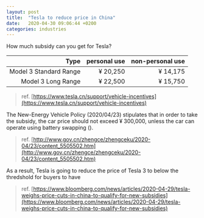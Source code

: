 ```yaml
---
layout: post
title:  "Tesla to reduce price in China"
date:   2020-04-30 09:06:44 +0200
categories: industries 
---
```


How much subsidy can you get for Tesla?

|                   Type | personal use | non-personal use |
| ---------------------: | -----------: | ---------------: |
| Model 3 Standard Range |     ¥ 20,250 |         ¥ 14,175 |
|     Model 3 Long Range |     ¥ 22,500 |         ¥ 15,750 |

>ref. [https://www.tesla.cn/support/vehicle-incentives](https://www.tesla.cn/support/vehicle-incentives)


The New-Energy Vehicle Policy (2020/04/23) stipulates that in order to take the subsidy, the car price should not exceed ¥ 300,000, unless the car can operate using battery swapping ().
>ref. [http://www.gov.cn/zhengce/zhengceku/2020-04/23/content_5505502.htm](http://www.gov.cn/zhengce/zhengceku/2020-04/23/content_5505502.htm)

As a result, Tesla is going to reduce the price of Tesla 3 to below the thredshold for buyers to have 
>ref. [https://www.bloomberg.com/news/articles/2020-04-29/tesla-weighs-price-cuts-in-china-to-qualify-for-new-subsidies](https://www.bloomberg.com/news/articles/2020-04-29/tesla-weighs-price-cuts-in-china-to-qualify-for-new-subsidies)